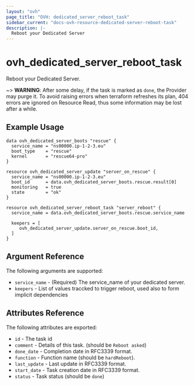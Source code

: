 ```yaml
---
layout: "ovh"
page_title: "OVH: dedicated_server_reboot_task"
sidebar_current: "docs-ovh-resource-dedicated-server-reboot-task"
description: |-
  Reboot your Dedicated Server
---
```


# ovh_dedicated_server_reboot_task

Reboot your Dedicated Server.

~> __WARNING__: After some delay, if the task is marked as `done`, the Provider
may purge it. To avoid raising errors when terraform refreshes its plan, 
404 errors are ignored on Resource Read, thus some information may be lost
after a while.

## Example Usage

```hcl
data ovh_dedicated_server_boots "rescue" {
  service_name = "ns00000.ip-1-2-3.eu"
  boot_type    = "rescue"
  kernel       = "rescue64-pro"
}

resource ovh_dedicated_server_update "server_on_rescue" {
  service_name = "ns00000.ip-1-2-3.eu"
  boot_id      = data.ovh_dedicated_server_boots.rescue.result[0]
  monitoring   = true
  state        = "ok"
}

resource ovh_dedicated_server_reboot_task "server_reboot" {
  service_name = data.ovh_dedicated_server_boots.rescue.service_name

  keepers = [
     ovh_dedicated_server_update.server_on_rescue.boot_id,
  ]
}
```

## Argument Reference

The following arguments are supported:

* `service_name` - (Required) The service_name of your dedicated server.
* `keepers` - List of values traccked to trigger reboot, used also to form implicit dependencies

## Attributes Reference

The following attributes are exported:

* `id` - The task id
* `comment` - Details of this task. (should be `Reboot asked`)
* `done_date` - Completion date in RFC3339 format.
* `function` - Function name (should be `hardReboot`).
* `last_update` - Last update in RFC3339 format.
* `start_date` - Task creation date in RFC3339 format.
* `status` - Task status (should be `done`)
